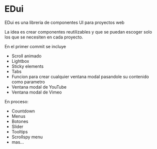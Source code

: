 # EDui
EDui es una libreria de componentes UI para proyectos web

La idea es crear componentes reutilizables y que se puedan escoger solo los que se necesiten en cada proyecto.

En el primer commit se incluye

* Scroll animado
* Lightbox
* Sticky elements
* Tabs
* Funcion para crear cualquier ventana modal pasandole su contenido como parametro
* Ventana modal de YouTube
* Ventana modal de Vimeo

En proceso:

* Countdown
* Menus
* Botones
* Slider
* Tooltips
* Scrollspy menu
* mas...
